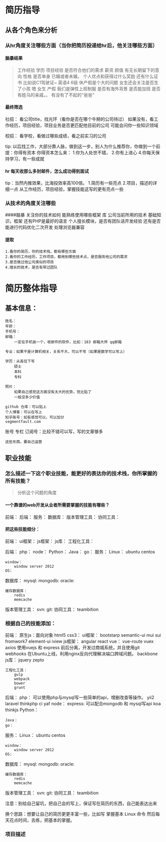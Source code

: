 # 简历指导
## 从各个角色来分析
### 从hr角度关注哪些方面（当你把简历投递给hr后，他关注哪些方面）
#### 脑暴结果
> 工作经验 学历  项目经验 是否符合他们的需求 薪资 颜值   有无长期留下的意向 性格  是否单身 已婚或者未婚，  个人优点和获得过什么奖励  还有什么证书 
比如说C1驾驶证~
英语4 6级
休产假是个大的问题
女生还会关注是否生了小孩
嗯 女生 产假 
我们是弹性上班制服 
是否有海外背景
是否能加班
是否有姓马的亲戚。。
有没有了不起的"爸爸"

#### 最终筛选
社招：
    看公司title，找光环（看你是否在哪个牛掰的公司待过）
    如果没有，看工作经历，项目经验，项目业务是否更匹配他目前的公司
    可能会问你一些知识领域

校招：
    看学校，看做过哪些成绩，看之前实习的公司

tip:
    以后找工作，大部分靠人脉，做到这一步，别人为什么推荐你，你做到一个前提：你得有资本
    你得资本怎么来：
        1.你为人处世不错，
        2.你有上进心
        4.你每天保持学习，有一些成就
#### hr 每天收那么多封邮件，怎么成功得到面试
tip：当然内推效果，比海投效率高100倍。
    1.简历有一些亮点
    2.项目，描述的详细一点
从工作经历，项目经验，掌握技能这写的更有亮点一些

### 从技术的角度关注哪些
####脑暴
       关注你的技术如何  能熟练使用哪些框架 库
        公司当前所用的技术
        基础知识，框架
        还有PHP是最好的语言
        个人擅长模块，是否有团队话开发经验
        还有是否能进行代码优化二次开发  处理浏览器兼容

#### 提取
    1.看你的简历，你的技术栈，都有哪些方面
    2.看你的工作经历，工作项目，都用到哪些技术点，是否服务他公司的需求
    3.是否做过他公司类似的项目
    4.擅长的技术，是否有带过团队
# 简历整体指导
## 基本信息：
    姓名：
    年龄：
    手机号：
    邮箱：
        一定在手机装一个，收邮件的软件，比如：163 邮箱大师 qq邮箱
    
    专业：如果不是计算机相关，关系不大，可以不写（如果是数学可以写上）

    学历：从高往下写
        硕士
        本科
        专科
    
    照片：
        如果自己感觉这方面没有太大的优势，觉比贴了
        一般没多少价值
    
    github 仓库：可以贴上
    个人博客：可以在写上
    知乎账号：如有感觉可以，可以加分
    segmentfault.com 

 账号 专栏 
    订阅号：比较不错可以写，写的文章够多

    这些东西，要自己运营


## 职业技能
### 怎么描述一下这个职业技能，能更好的表达你的技术栈，你所掌握的所有技能？
> 分析这个问题的角度
#### 一个靠谱的web开发从业者所需要掌握的技能有哪些？
前端：
后端：
服务：
数据库：
版本管理工具：
协同工具：

#### 把这些技能细分：
前端：
    ui框架：
    js框架：
    js库：
    工程化工具：

后端：
    php：
    node：
    Python：
    Java：
    go：
服务：
    Linux：
        ubuntu
        centos

    window：
        window server 2012
    OS:
数据库：
    mysql:
    mongodb:
    oracle:

    缓存数据库：
        redis
        memcache
版本管理工具：
    svn:
    git:
协同工具：
    teambition

### 根据自己的技能添加：
前端：
    原生js：面向对象
    html5 css3：
    ui框架：
        bootstarp
        semantic-ui
        mui
        sui
        fromwork7
        element-ui
        iview
    js框架：
        angular
        react
        vue：
            vue-route vuex axios
            使用vuejs 和 express 前后分离，开发过商城系统，并且使用git webhooks 在Ubuntu上线，利用nginx反向代理解决端口跨域问题。
        backbone
    js库：
        jquery
        zepto

    工程化工具：
        gulp
        webpack
        bower
        grunt

后端：
    php：
        可以使用php与mysql写一些简单的api，增删改查等操作。
        yii2
        laravel
        thinkphp
        ci
        yaf
    node：
        express: 可以配合mongodb 和 mysql写api
        koa
        thinkjs
    Python：

    Java：
    go：
服务：
    Linux：
        ubuntu
        centos

    window：
        window server 2012
    OS:
数据库：
    mysql:
    mongodb:
    oracle:

    缓存数据库：
        redis
        memcache
版本管理工具：
    svn:
    git:
协同工具：
    teambition
    
注意：别给自己留坑，把自己会的写上，保证写在简历的东西，自己能表达出来

换个思路：想要让自己的简历更更丰富一些，比如写 掌握基本 Linux 命令
然后每天花点时间，去练，把基本的掌握。


### 项目描述
